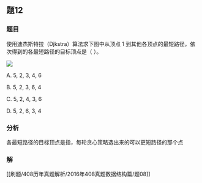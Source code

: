 ## 题12
### 题目
使用迪杰斯特拉（Djkstra）算法求下图中从顶点 $1$ 到其他各顶点的最短路径，依次得到的各最短路径的目标顶点是（ ）。

![](https://img.hwenyi.live/202411261710752.webp)

A. 5, 2, 3, 4, 6

B. 5, 2, 3, 6, 4

C. 5, 2, 4, 3, 6

D. 5, 2, 6, 3, 4
### 分析
各最短路径的目标顶点是指，每轮贪心策略选出来的可以更短路径的那个点
### 解
[[刷题/408历年真题解析/2016年408真题数据结构篇/题08]]


